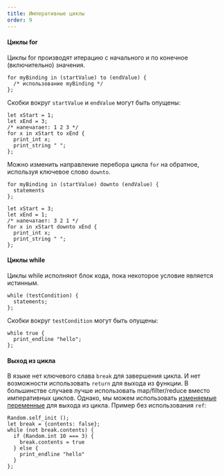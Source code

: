 ```yaml
---
title: Императивные циклы
order: 9
---
```


#### Циклы for

Циклы for производят итерацию с начального и по конечное (включительно) значения.

```reason
for myBinding in (startValue) to (endValue) {
  /* использование myBinding */
};
```

Скобки вокруг `startValue` и `endValue` могут быть опущены:

```reason
let xStart = 1;
let xEnd = 3;
/* напечатает: 1 2 3 */
for x in xStart to xEnd {
  print_int x;
  print_string " ";
};
```

Можно изменить направление перебора цикла `for` на обратное, используя
ключевое слово `downto`.

```reason
for myBinding in (startValue) downto (endValue) {
  statements
};
```

```reason
let xStart = 3;
let xEnd = 1;
/* напечатает: 3 2 1 */
for x in xStart downto xEnd {
  print_int x;
  print_string " ";
};
```

#### Циклы while

Циклы while исполняют блок кода, пока некоторое условие является истинным.

```reason
while (testCondition) {
  statements;
};
```

Скобки вокруг `testCondition` могут быть опущены:

```reason
while true {
  print_endline "hello";
};
```

#### Выход из цикла

В языке нет ключевого слава `break` для завершения цикла. И нет возможности использовать
`return` для выхода из функции. В большинстве случаев лучше использовать
map/filter/reduce вместо императивных циклов. Однако, мы можем использовать
[изменяемые переменные](#diving-deeper-mutation) для выхода из цикла.
Пример без использования `ref`:

```reason
Random.self_init ();
let break = {contents: false};
while (not break.contents) {
  if (Random.int 10 === 3) {
    break.contents = true
  } else {
    print_endline "hello"
  }
};
```
